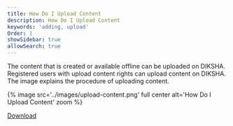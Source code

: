 ```yaml
---
title: How Do I Upload Content
description: How Do I Upload Content
keywords: 'adding, upload'
Order: 1
showSidebar: true
allowSearch: true
---
```

The content that is created or available offline can be uploaded on DIKSHA. Registered users with upload content rights can upload content on DIKSHA. The image explains the procedure of uploading content.

{% image src='../images/upload-content.png' full center alt='How Do I Upload Content' zoom %}

<div class="mt-10">
	<a
		href="/help/creator/other_file/upload_content.pdf"
		class="btn btn-primary btn-downloads"
		target="_blank"
		>
		Download
	</a>
</div>
